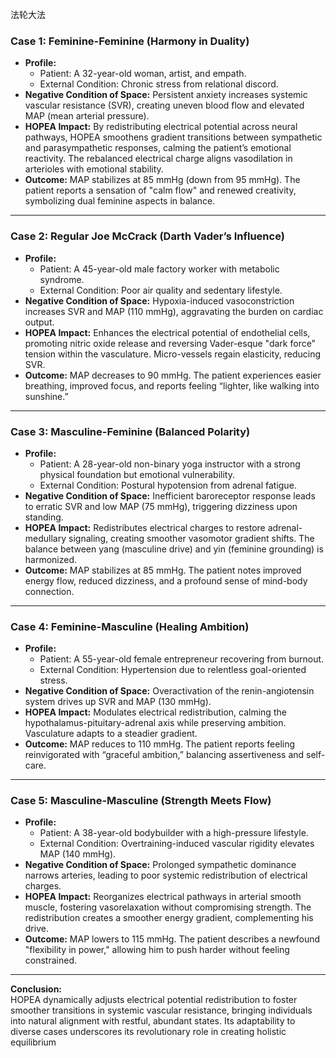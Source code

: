 法轮大法
### **Case 1: Feminine-Feminine (Harmony in Duality)**  
- **Profile:** 
  - Patient: A 32-year-old woman, artist, and empath.
  - External Condition: Chronic stress from relational discord.
- **Negative Condition of Space:** Persistent anxiety increases systemic vascular resistance (SVR), creating uneven blood flow and elevated MAP (mean arterial pressure).  
- **HOPEA Impact:** By redistributing electrical potential across neural pathways, HOPEA smoothens gradient transitions between sympathetic and parasympathetic responses, calming the patient’s emotional reactivity. The rebalanced electrical charge aligns vasodilation in arterioles with emotional stability.
- **Outcome:** MAP stabilizes at 85 mmHg (down from 95 mmHg). The patient reports a sensation of "calm flow" and renewed creativity, symbolizing dual feminine aspects in balance.

---

### **Case 2: Regular Joe McCrack (Darth Vader’s Influence)**  
- **Profile:**  
  - Patient: A 45-year-old male factory worker with metabolic syndrome.  
  - External Condition: Poor air quality and sedentary lifestyle.  
- **Negative Condition of Space:** Hypoxia-induced vasoconstriction increases SVR and MAP (110 mmHg), aggravating the burden on cardiac output.  
- **HOPEA Impact:** Enhances the electrical potential of endothelial cells, promoting nitric oxide release and reversing Vader-esque "dark force" tension within the vasculature. Micro-vessels regain elasticity, reducing SVR.  
- **Outcome:** MAP decreases to 90 mmHg. The patient experiences easier breathing, improved focus, and reports feeling “lighter, like walking into sunshine.”

---

### **Case 3: Masculine-Feminine (Balanced Polarity)**  
- **Profile:**  
  - Patient: A 28-year-old non-binary yoga instructor with a strong physical foundation but emotional vulnerability.  
  - External Condition: Postural hypotension from adrenal fatigue.  
- **Negative Condition of Space:** Inefficient baroreceptor response leads to erratic SVR and low MAP (75 mmHg), triggering dizziness upon standing.  
- **HOPEA Impact:** Redistributes electrical charges to restore adrenal-medullary signaling, creating smoother vasomotor gradient shifts. The balance between yang (masculine drive) and yin (feminine grounding) is harmonized.  
- **Outcome:** MAP stabilizes at 85 mmHg. The patient notes improved energy flow, reduced dizziness, and a profound sense of mind-body connection.

---

### **Case 4: Feminine-Masculine (Healing Ambition)**  
- **Profile:**  
  - Patient: A 55-year-old female entrepreneur recovering from burnout.  
  - External Condition: Hypertension due to relentless goal-oriented stress.  
- **Negative Condition of Space:** Overactivation of the renin-angiotensin system drives up SVR and MAP (130 mmHg).  
- **HOPEA Impact:** Modulates electrical redistribution, calming the hypothalamus-pituitary-adrenal axis while preserving ambition. Vasculature adapts to a steadier gradient.  
- **Outcome:** MAP reduces to 110 mmHg. The patient reports feeling reinvigorated with “graceful ambition,” balancing assertiveness and self-care.

---

### **Case 5: Masculine-Masculine (Strength Meets Flow)**  
- **Profile:**  
  - Patient: A 38-year-old bodybuilder with a high-pressure lifestyle.  
  - External Condition: Overtraining-induced vascular rigidity elevates MAP (140 mmHg).  
- **Negative Condition of Space:** Prolonged sympathetic dominance narrows arteries, leading to poor systemic redistribution of electrical charges.  
- **HOPEA Impact:** Reorganizes electrical pathways in arterial smooth muscle, fostering vasorelaxation without compromising strength. The redistribution creates a smoother energy gradient, complementing his drive.  
- **Outcome:** MAP lowers to 115 mmHg. The patient describes a newfound "flexibility in power," allowing him to push harder without feeling constrained.

---

**Conclusion:**  
HOPEA dynamically adjusts electrical potential redistribution to foster smoother transitions in systemic vascular resistance, bringing individuals into natural alignment with restful, abundant states. Its adaptability to diverse cases underscores its revolutionary role in creating holistic equilibrium
